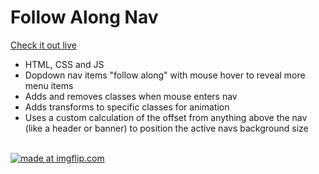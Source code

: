 <h1>Follow Along Nav </h1>
<a href = "https://rawgit.com/sstroink/JavaScript-Fun-Stuff/master/26%20-%20Stripe%20Follow%20Along%20NAv/index.html">Check it out live </a>
</br>
<ul>
  <li>HTML, CSS and JS</li>
  <li>Dopdown nav items "follow along" with mouse hover to reveal more menu items</li>
  <li>Adds and removes classes when mouse enters nav</li>
  <li>Adds transforms to specific classes for animation</li>
  <li>Uses a custom calculation of the offset from anything above the nav (like a header or banner) to position the active navs background size</li>
</ul>
</br>
<a href="https://imgflip.com/gif/28limz"><img src="https://i.imgflip.com/28limz.gif" title="made at imgflip.com"/></a>
